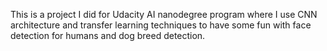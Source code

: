 This is a project I did for Udacity AI nanodegree program where I use CNN architecture and transfer learning techniques to have some fun with face detection for humans and dog breed detection.